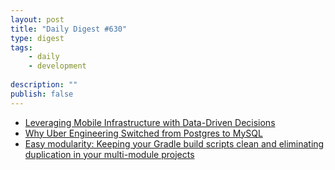 ```yaml
---
layout: post
title: "Daily Digest #630"
type: digest
tags: 
    - daily
    - development
    
description: ""
publish: false
---
```


- [Leveraging Mobile Infrastructure with Data-Driven Decisions](https://engineering.atspotify.com/2020/07/22/leveraging-mobile-infrastructure-with-data-driven-decisions/)
- [Why Uber Engineering Switched from Postgres to MySQL](https://eng.uber.com/postgres-to-mysql-migration/)
- [Easy modularity: Keeping your Gradle build scripts clean and eliminating duplication in your multi-module projects](https://dev.to/autonomousapps/easy-modularity-keeping-your-gradle-build-scripts-clean-and-eliminating-duplication-in-your-multi-module-projects-3pa)

